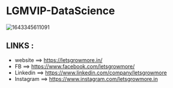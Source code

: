# LGMVIP-DataScience

![1643345611091](https://user-images.githubusercontent.com/104658866/214046794-91267adc-2f8d-414d-85af-d9303e382d16.png)

## LINKS : 
- website ==> https://letsgrowmore.in/
- FB ==> https://www.facebook.com/letsgrowmore/
- Linkedin ==> https://www.linkedin.com/company/letsgrowmore
- Instagram ==> https://www.instagram.com/letsgrowmore.in

